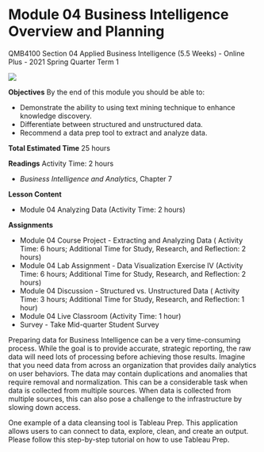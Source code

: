 #
# Module 04 Business Intelligence Overview and Planning

QMB4100 Section 04 Applied Business Intelligence (5.5 Weeks) - Online Plus - 2021 Spring Quarter Term 1

![](RackMultipart20210512-4-1fj1q2g_html_237499165a11f2b9.gif)

**Objectives**
By the end of this module you should be able to:

- Demonstrate the ability to using text mining technique to enhance knowledge discovery.
- Differentiate between structured and unstructured data.
- Recommend a data prep tool to extract and analyze data.

**Total Estimated Time**
25 hours

**Readings**
Activity Time: 2 hours

- _Business Intelligence and Analytics_, Chapter 7

**Lesson Content**

- Module 04 Analyzing Data (Activity Time: 2 hours)

**Assignments**

- Module 04 Course Project - Extracting and Analyzing Data ( Activity Time: 6 hours; Additional Time for Study, Research, and Reflection: 2 hours)
- Module 04 Lab Assignment - Data Visualization Exercise IV (Activity Time: 6 hours; Additional Time for Study, Research, and Reflection: 2 hours)
- Module 04 Discussion - Structured vs. Unstructured Data ( Activity Time: 3 hours; Additional Time for Study, Research, and Reflection: 1 hour)
- Module 04 Live Classroom (Activity Time: 1 hour)
- Survey - Take Mid-quarter Student Survey

Preparing data for Business Intelligence can be a very time-consuming process. While the goal is to provide accurate, strategic reporting, the raw data will need lots of processing before achieving those results. Imagine that you need data from across an organization that provides daily analytics on user behaviors. The data may contain duplications and anomalies that require removal and normalization. This can be a considerable task when data is collected from multiple sources. When data is collected from multiple sources, this can also pose a challenge to the infrastructure by slowing down access.

One example of a data cleansing tool is Tableau Prep. This application allows users to can connect to data, explore, clean, and create an output. Please follow this step-by-step tutorial on how to use Tableau Prep.